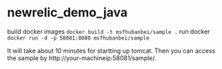 # newrelic_demo_java
build docker images
```docker build -t msfhubanbei/sample .```
run docker 
```docker run -d -p 58081:8080 msfhubanbei/sample```

It will take about 10 minutes for startting up tomcat.
Then you can access the sample by  http://your-machineip:58081/sample/.
